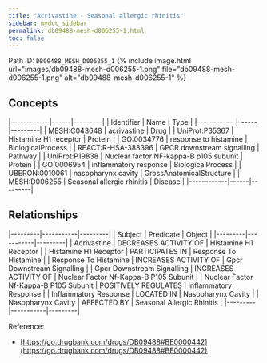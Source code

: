 ```yaml
---
title: "Acrivastine - Seasonal allergic rhinitis"
sidebar: mydoc_sidebar
permalink: db09488-mesh-d006255-1.html
toc: false 
---
```



Path ID: `DB09488_MESH_D006255_1`
{% include image.html url="images/db09488-mesh-d006255-1.png" file="db09488-mesh-d006255-1.png" alt="db09488-mesh-d006255-1" %}

## Concepts

|------------|------|---------|
| Identifier | Name | Type    |
|------------|------|---------|
| MESH:C043648 | acrivastine | Drug |
| UniProt:P35367 | Histamine H1 receptor | Protein |
| GO:0034776 | response to histamine | BiologicalProcess |
| REACT:R-HSA-388396 | GPCR downstream signalling | Pathway |
| UniProt:P19838 | Nuclear factor NF-kappa-B p105 subunit | Protein |
| GO:0006954 | inflammatory response | BiologicalProcess |
| UBERON:0010061 | nasopharynx cavity | GrossAnatomicalStructure |
| MESH:D006255 | Seasonal allergic rhinitis | Disease |
|------------|------|---------|

## Relationships

|---------|-----------|---------|
| Subject | Predicate | Object  |
|---------|-----------|---------|
| Acrivastine | DECREASES ACTIVITY OF | Histamine H1 Receptor |
| Histamine H1 Receptor | PARTICIPATES IN | Response To Histamine |
| Response To Histamine | INCREASES ACTIVITY OF | Gpcr Downstream Signalling |
| Gpcr Downstream Signalling | INCREASES ACTIVITY OF | Nuclear Factor Nf-Kappa-B P105 Subunit |
| Nuclear Factor Nf-Kappa-B P105 Subunit | POSITIVELY REGULATES | Inflammatory Response |
| Inflammatory Response | LOCATED IN | Nasopharynx Cavity |
| Nasopharynx Cavity | AFFECTED BY | Seasonal Allergic Rhinitis |
|---------|-----------|---------|

Reference: 
  - [https://go.drugbank.com/drugs/DB09488#BE0000442](https://go.drugbank.com/drugs/DB09488#BE0000442)
